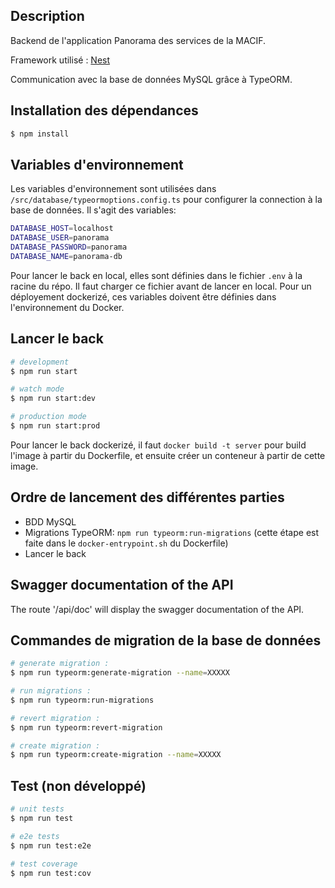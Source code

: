 ## Description

Backend de l'application Panorama des services de la MACIF.

Framework utilisé : [Nest](https://github.com/nestjs/nest)

Communication avec la base de données MySQL grâce à TypeORM.

## Installation des dépendances

```bash
$ npm install
```

## Variables d'environnement
Les variables d'environnement sont utilisées dans `/src/database/typeormoptions.config.ts` pour configurer la connection à la base de données.
Il s'agit des variables:
```bash
DATABASE_HOST=localhost
DATABASE_USER=panorama
DATABASE_PASSWORD=panorama
DATABASE_NAME=panorama-db
```
Pour lancer le back en local, elles sont définies dans le fichier `.env` à la racine du répo. Il faut charger ce fichier avant de lancer en local.
Pour un déployement dockerizé, ces variables doivent être définies dans l'environnement du Docker.


## Lancer le back

```bash
# development
$ npm run start

# watch mode
$ npm run start:dev

# production mode
$ npm run start:prod
```

Pour lancer le back dockerizé, il faut `docker build -t server` pour build l'image à partir du Dockerfile, et ensuite créer un conteneur à partir de cette image.

## Ordre de lancement des différentes parties
- BDD MySQL
- Migrations TypeORM: `npm run typeorm:run-migrations` (cette étape est faite dans le `docker-entrypoint.sh` du Dockerfile)
- Lancer le back

## Swagger documentation of the API

The route '/api/doc' will display the swagger documentation of the API.

## Commandes de migration de la base de données

```bash
# generate migration : 
$ npm run typeorm:generate-migration --name=XXXXX

# run migrations : 
$ npm run typeorm:run-migrations

# revert migration : 
$ npm run typeorm:revert-migration

# create migration : 
$ npm run typeorm:create-migration --name=XXXXX
```

## Test (non développé)

```bash
# unit tests
$ npm run test

# e2e tests
$ npm run test:e2e

# test coverage
$ npm run test:cov
```
